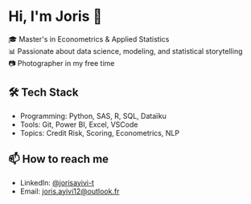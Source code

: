 # Hi, I'm Joris 👋

🎓 Master's in Econometrics & Applied Statistics  
📊 Passionate about data science, modeling, and statistical storytelling  
📷 Photographer in my free time  

## 🛠️ Tech Stack
- Programming: Python, SAS, R, SQL, Dataïku
- Tools: Git, Power BI, Excel, VSCode
- Topics: Credit Risk, Scoring, Econometrics, NLP

## 📫 How to reach me
- LinkedIn: [@jorisayivi-t](https://www.linkedin.com/in/jorisayivi-t/)
- Email: joris.ayivi12@outlook.fr
